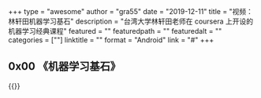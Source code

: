 +++
type = "awesome"
author = "gra55"
date = "2019-12-11"
title = "视频：林轩田机器学习基石"
description = "台湾大学林轩田老师在 coursera 上开设的机器学习经典课程"
featured = ""
featuredpath = ""
featuredalt = ""
categories = [""]
linktitle = ""
format = "Android"
link = "#"
+++

## 0x00 《机器学习基石》

{{<video-bili aid="36731342" cid="122608232" >}}
